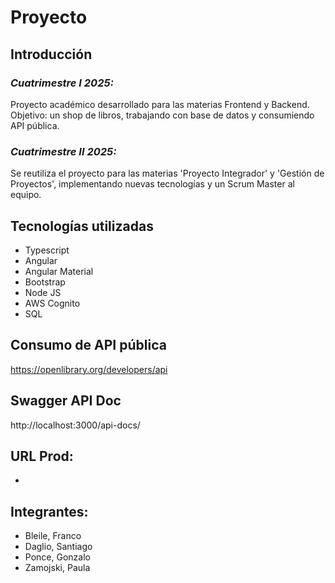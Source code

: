 # Proyecto

## Introducción
### *Cuatrimestre I 2025:* 
Proyecto académico desarrollado para las materias Frontend y Backend. Objetivo: un shop de libros, trabajando con base de datos y consumiendo API pública.  
### *Cuatrimestre II 2025:*
Se reutiliza el proyecto para las materias 'Proyecto Integrador' y 'Gestión de Proyectos', implementando nuevas tecnologías y un Scrum Master al equipo.

## Tecnologías utilizadas
* Typescript
* Angular
* Angular Material
* Bootstrap 
* Node JS
* AWS Cognito
* SQL

## Consumo de API pública
https://openlibrary.org/developers/api

## Swagger API Doc
http://localhost:3000/api-docs/

## URL Prod:
-

## Integrantes:
* Bleile, Franco
* Daglio, Santiago
* Ponce, Gonzalo
* Zamojski, Paula
